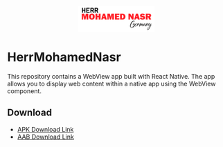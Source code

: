 <p align="center">
  <img src="https://raw.githubusercontent.com/Cat9199/HerrMohamedNasr/master/assets/cropped-herrmn-177x59.png" alt="Logo">
</p>


# HerrMohamedNasr

This repository contains a WebView app built with React Native. The app allows you to display web content within a native app using the WebView component.

## Download
- [APK Download Link](https://drive.google.com/file/d/1IrjNc_n8kDpZS7JOjm6y0380KRR6bQxX/view?usp=sharing)
- [AAB Download Link](https://drive.google.com/file/d/1rnq1bijMrX9p0xTRXZB1VSLPwF6H75Pw/view?usp=sharing)


